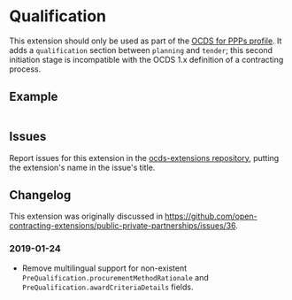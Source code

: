 # Qualification

This extension should only be used as part of the [OCDS for PPPs profile](http://standard.open-contracting.org/profiles/ppp/). It adds a `qualification` section between `planning` and `tender`; this second initiation stage is incompatible with the OCDS 1.x definition of a contracting process.

## Example

```json
```

## Issues

Report issues for this extension in the [ocds-extensions repository](https://github.com/open-contracting/ocds-extensions/issues), putting the extension's name in the issue's title.

## Changelog

This extension was originally discussed in <https://github.com/open-contracting-extensions/public-private-partnerships/issues/36>.

### 2019-01-24

* Remove multilingual support for non-existent `PreQualification.procurementMethodRationale` and `PreQualification.awardCriteriaDetails` fields.
